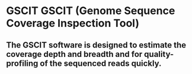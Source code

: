 # GSCIT GSCIT (Genome Sequence Coverage Inspection Tool)
## The GSCIT software is designed to estimate the coverage depth and breadth and for quality-profiling of the sequenced reads quickly.
